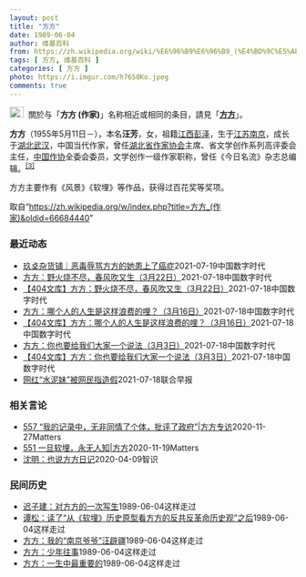 ```yaml
---
layout: post
title: "方方"
date: 1989-06-04
author: 维基百科
from: https://zh.wikipedia.org/wiki/%E6%96%B9%E6%96%B9_(%E4%BD%9C%E5%AE%B6)
tags: [ 方方, 维基百科 ]
categories: [ 方方 ]
photo: https://i.imgur.com/h7650Ko.jpeg
comments: true
---
```

<div class="mw-parser-output"><div role="note" class="hatnote navigation-not-searchable"><a href="/wiki/Wikipedia:%E6%B6%88%E6%AD%A7%E4%B9%89" title="Wikipedia:消歧义"><img alt="Disambig gray.svg" src="//upload.wikimedia.org/wikipedia/commons/thumb/5/5f/Disambig_gray.svg/25px-Disambig_gray.svg.png" decoding="async" width="25" height="19" srcset="//upload.wikimedia.org/wikipedia/commons/thumb/5/5f/Disambig_gray.svg/38px-Disambig_gray.svg.png 1.5x, //upload.wikimedia.org/wikipedia/commons/thumb/5/5f/Disambig_gray.svg/50px-Disambig_gray.svg.png 2x" data-file-width="220" data-file-height="168"></a>&nbsp;&nbsp;關於与「<b>方方 (作家)</b>」名称相近或相同的条目，請見「<b><a href="/wiki/%E6%96%B9%E6%96%B9" class="mw-disambig" title="方方">方方</a></b>」。</div>



<p><b>方方</b>（1955年5月11日<span class="useeditintro" title="Template:BLP editintro">－</span>），本名<b>汪芳</b>，女，祖籍<a href="/wiki/%E6%B1%9F%E8%A5%BF%E7%9C%81" title="江西省">江西</a><a href="/wiki/%E5%BD%AD%E6%B3%BD%E5%8E%BF" title="彭泽县">彭泽</a>，生于<a href="/wiki/%E6%B1%9F%E8%8B%8F%E7%9C%81" title="江苏省">江苏</a><a href="/wiki/%E5%8D%97%E4%BA%AC%E5%B8%82" title="南京市">南京</a>，成长于<a href="/wiki/%E6%B9%96%E5%8C%97%E7%9C%81" title="湖北省">湖北</a><a href="/wiki/%E6%AD%A6%E6%B1%89%E5%B8%82" title="武汉市">武汉</a>，中国当代作家，曾任<a href="/wiki/%E6%B9%96%E5%8C%97%E7%9C%81%E4%BD%9C%E5%AE%B6%E5%8D%8F%E4%BC%9A" title="湖北省作家协会">湖北省作家协会</a>主席、省文学创作系列高评委会主任，<a href="/wiki/%E4%B8%AD%E5%9B%BD%E4%BD%9C%E5%AE%B6%E5%8D%8F%E4%BC%9A" title="中国作家协会">中国作协</a>全委会委员，文学创作一级作家职称，曾任《今日名流》杂志总编辑。<sup id="cite_ref-:0_3-0" class="reference"><a href="#cite_note-:0-3">[3]</a></sup>
</p><p>方方主要作有《风景》《软埋》等作品，获得过百花奖等奖项。
</p>
</div><noscript><img src="//zh.wikipedia.org/wiki/Special:CentralAutoLogin/start?type=1x1" alt="" title="" width="1" height="1" style="border: none; position: absolute;"></noscript>
<div class="printfooter">取自“<a dir="ltr" href="https://zh.wikipedia.org/w/index.php?title=方方_(作家)&amp;oldid=66684440">https://zh.wikipedia.org/w/index.php?title=方方_(作家)&amp;oldid=66684440</a>”</div><div id="recent-news"><h3>最近动态</h3><ul><li><a href="https://nodebe4.github.io/waimei/2021-07-19/%E7%8E%96%E5%A5%8C%E6%9D%82%E8%B4%A7%E9%93%BA-%E6%81%B6%E6%AF%92%E8%BE%B1%E9%AA%82%E6%96%B9%E6%96%B9%E7%9A%84%E5%A5%B9%E6%82%A3%E4%B8%8A%E4%BA%86%E7%99%8C%E7%97%87" title="玖奌杂货铺｜恶毒辱骂方方的她患上了癌症—— 有个名叫 @巴黎恋人09520 的网友，在微博上多次发帖大骂公知像蟑螂苍蝇一样恶臭，辱骂方方为汉奸走狗卖国贼，还说要“给方方造个棺材吧，造大一点”，“...">玖奌杂货铺｜恶毒辱骂方方的她患上了癌症</a><time>2021-07-19</time><a class="tag">中国数字时代</a></li>
<li><a href="https://nodebe4.github.io/waimei/2021-07-18/%E6%96%B9%E6%96%B9-%E9%87%8E%E7%81%AB%E7%83%A7%E4%B8%8D%E5%B0%BD-%E6%98%A5%E9%A3%8E%E5%90%B9%E5%8F%88%E7%94%9F-3%E6%9C%8822%E6%97%A5" title="方方：野火烧不尽，春风吹又生（3月22日）—— CDT编者按：此文原文被删除。本文由财新博客保存。 3月22日。 封城第60日。难以想象的日子。 昨晚的雨下得还不小，但今天，天色又明亮了起来。无...">方方：野火烧不尽，春风吹又生（3月22日）</a><time>2021-07-18</time><a class="tag">中国数字时代</a></li>
<li><a href="https://nodebe4.github.io/waimei/2021-07-18/404%E6%96%87%E5%BA%93-%E6%96%B9%E6%96%B9-%E9%87%8E%E7%81%AB%E7%83%A7%E4%B8%8D%E5%B0%BD-%E6%98%A5%E9%A3%8E%E5%90%B9%E5%8F%88%E7%94%9F-3%E6%9C%8822%E6%97%A5" title="【404文库】方方：野火烧不尽，春风吹又生（3月22日）—— CDT编者按：此文原文被删除。本文由财新博客保存。 3月22日。 封城第60日。难以想象的日子。 昨晚的雨下得还不小，但今天，天色又...">【404文库】方方：野火烧不尽，春风吹又生（3月22日）</a><time>2021-07-18</time><a class="tag">中国数字时代</a></li>
<li><a href="https://nodebe4.github.io/waimei/2021-07-18/%E6%96%B9%E6%96%B9-%E5%93%AA%E4%B8%AA%E4%BA%BA%E7%9A%84%E4%BA%BA%E7%94%9F%E6%98%AF%E8%BF%99%E6%A0%B7%E6%B5%AA%E8%B4%B9%E7%9A%84%E5%93%A9-3%E6%9C%8816%E6%97%A5" title="方方：哪个人的人生是这样浪费的哩？（3月16日）—— CDT编者注：二湘的十一维空间无法发出本文。本文由财新博客保存。 相关文章：二湘的十一维空间 | 抱歉，今天（3月16日）的方方日记发不出去...">方方：哪个人的人生是这样浪费的哩？（3月16日）</a><time>2021-07-18</time><a class="tag">中国数字时代</a></li>
<li><a href="https://nodebe4.github.io/waimei/2021-07-18/404%E6%96%87%E5%BA%93-%E6%96%B9%E6%96%B9-%E5%93%AA%E4%B8%AA%E4%BA%BA%E7%9A%84%E4%BA%BA%E7%94%9F%E6%98%AF%E8%BF%99%E6%A0%B7%E6%B5%AA%E8%B4%B9%E7%9A%84%E5%93%A9-3%E6%9C%8816%E6%97%A5" title="【404文库】方方：哪个人的人生是这样浪费的哩？（3月16日）—— CDT编者注：二湘的十一维空间无法发出本文。本文由财新博客保存。 相关文章：二湘的十一维空间 | 抱歉，今天（3月16日）的方...">【404文库】方方：哪个人的人生是这样浪费的哩？（3月16日）</a><time>2021-07-18</time><a class="tag">中国数字时代</a></li>
<li><a href="https://nodebe4.github.io/waimei/2021-07-18/%E6%96%B9%E6%96%B9-%E4%BD%A0%E4%B9%9F%E8%A6%81%E7%BB%99%E6%88%91%E4%BB%AC%E5%A4%A7%E5%AE%B6%E4%B8%80%E4%B8%AA%E8%AF%B4%E6%B3%95-3%E6%9C%883%E6%97%A5" title="方方：你也要给我们大家一个说法（3月3日）—— CDT编者注：原文被删除。此文由财新博客保存。 3月3日。 依然天阴，有点冷嗖嗖的。我在郊区的邻居一早发给我照片。留言说，你家的海棠开花了，你的微...">方方：你也要给我们大家一个说法（3月3日）</a><time>2021-07-18</time><a class="tag">中国数字时代</a></li>
<li><a href="https://nodebe4.github.io/waimei/2021-07-18/404%E6%96%87%E5%BA%93-%E6%96%B9%E6%96%B9-%E4%BD%A0%E4%B9%9F%E8%A6%81%E7%BB%99%E6%88%91%E4%BB%AC%E5%A4%A7%E5%AE%B6%E4%B8%80%E4%B8%AA%E8%AF%B4%E6%B3%95-3%E6%9C%883%E6%97%A5" title="【404文库】方方：你也要给我们大家一个说法（3月3日）—— CDT编者注：原文被删除。此文由财新博客保存。 3月3日。 依然天阴，有点冷嗖嗖的。我在郊区的邻居一早发给我照片。留言说，你家的海棠...">【404文库】方方：你也要给我们大家一个说法（3月3日）</a><time>2021-07-18</time><a class="tag">中国数字时代</a></li>
<li><a href="https://nodebe4.github.io/waimei/2021-07-18/%E7%BD%91%E7%BA%A2-%E6%B0%B4%E6%B3%A5%E5%A6%B9-%E8%A2%AB%E7%BD%91%E6%B0%91%E6%8C%87%E9%80%A0%E5%81%87" title="网红“水泥妹”被网民指造假—— “水泥妹”张方方换装后判若两人，有网民指其家境优渥，“搬水泥养家”的人设属于造假。（互联网） 长相甜美的“水泥妹”张方方，2017年曾因每天必须搬2000袋水泥养...">网红“水泥妹”被网民指造假</a><time>2021-07-18</time><a class="tag">联合早报</a></li>
</ul></div><div id="open-opinion"><h3>相关言论</h3><ul><li><a href="https://nodebe4.github.io/opinion/2020-11-27/557-%E6%88%91%E7%9A%84%E8%AE%B0%E5%BD%95%E4%B8%AD-%E6%97%A0%E9%9D%9E%E5%90%8C%E6%83%85%E4%BA%86%E4%B8%AA%E4%BD%93-%E6%89%B9%E8%AF%84%E4%BA%86%E6%94%BF%E5%BA%9C-%E6%96%B9%E6%96%B9%E4%B8%93%E8%AE%BF/" title="野兽爱智慧">557 “我的记录中，无非同情了个体，批评了政府”|方方专访</a><time>2020-11-27</time><a class="tag">Matters</a></li>
<li><a href="https://nodebe4.github.io/opinion/2020-11-19/551-%E4%B8%80%E6%97%A6%E8%BD%AF%E5%9F%8B-%E6%B0%B8%E6%97%A0%E4%BA%BA%E7%9F%A5-%E6%96%B9%E6%96%B9/" title="野兽爱智慧">551 一旦软埋，永无人知|方方</a><time>2020-11-19</time><a class="tag">Matters</a></li>
<li><a href="https://nodebe4.github.io/opinion/2020-04-09/%E6%B2%88%E6%98%8E-%E4%B9%9F%E8%AF%B4%E6%96%B9%E6%96%B9%E6%97%A5%E8%AE%B0/" title="沈明">沈明：也说方方日记</a><time>2020-04-09</time><a class="tag">智识</a></li>
</ul></div><div id="mjls-record"><h3>民间历史</h3><ul><li><a href="https://nodebe4.github.io/mjlsh/1989-06-04/%E8%BF%9F%E5%AD%90%E5%BB%BA-%E5%AF%B9%E6%96%B9%E6%96%B9%E7%9A%84%E4%B8%80%E6%AC%A1%E5%86%99%E7%94%9F/" title="迟子建">迟子建：对方方的一次写生</a><time>1989-06-04</time><a class="tag">这样走过</a></li>
<li><a href="https://nodebe4.github.io/mjlsh/1989-06-04/%E8%B0%AD%E6%9D%BE-%E8%AF%BB%E4%BA%86-%E4%BB%8E-%E8%BD%AF%E5%9F%8B-%E5%8E%86%E5%8F%B2%E5%8E%9F%E5%9E%8B%E7%9C%8B%E6%96%B9%E6%96%B9%E7%9A%84%E5%8F%8D%E5%85%B1%E5%8F%8D%E9%9D%A9%E5%91%BD%E5%8E%86%E5%8F%B2%E8%A7%82-%E4%B9%8B%E5%90%8E/" title="谭松">谭松：读了“从《软埋》历史原型看方方的反共反革命历史观”之后</a><time>1989-06-04</time><a class="tag">这样走过</a></li>
<li><a href="https://nodebe4.github.io/mjlsh/1989-06-04/%E6%96%B9%E6%96%B9-%E6%88%91%E7%9A%84-%E5%8D%97%E4%BA%AC%E7%88%B7%E7%88%B7-%E6%B1%AA%E8%BE%9F%E7%96%86/" title="方方">方方：我的“南京爷爷”汪辟疆</a><time>1989-06-04</time><a class="tag">这样走过</a></li>
<li><a href="https://nodebe4.github.io/mjlsh/1989-06-04/%E6%96%B9%E6%96%B9-%E5%B0%91%E5%B9%B4%E5%BE%80%E4%BA%8B/" title="方方">方方：少年往事</a><time>1989-06-04</time><a class="tag">这样走过</a></li>
<li><a href="https://nodebe4.github.io/mjlsh/1989-06-04/%E6%96%B9%E6%96%B9-%E4%B8%80%E7%94%9F%E4%B8%AD%E6%9C%80%E9%87%8D%E8%A6%81%E7%9A%84/" title="方方">方方：一生中最重要的</a><time>1989-06-04</time><a class="tag">这样走过</a></li>
</ul></div>